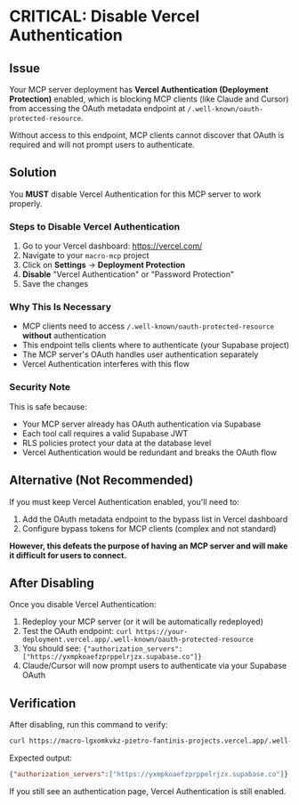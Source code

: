 # CRITICAL: Disable Vercel Authentication

## Issue

Your MCP server deployment has **Vercel Authentication (Deployment Protection)** enabled, which is blocking MCP clients (like Claude and Cursor) from accessing the OAuth metadata endpoint at `/.well-known/oauth-protected-resource`.

Without access to this endpoint, MCP clients cannot discover that OAuth is required and will not prompt users to authenticate.

## Solution

You **MUST** disable Vercel Authentication for this MCP server to work properly.

### Steps to Disable Vercel Authentication

1. Go to your Vercel dashboard: https://vercel.com/
2. Navigate to your `macro-mcp` project
3. Click on **Settings** → **Deployment Protection**
4. **Disable** "Vercel Authentication" or "Password Protection"
5. Save the changes

### Why This Is Necessary

- MCP clients need to access `/.well-known/oauth-protected-resource` **without** authentication
- This endpoint tells clients where to authenticate (your Supabase project)
- The MCP server's OAuth handles user authentication separately
- Vercel Authentication interferes with this flow

### Security Note

This is safe because:
- Your MCP server already has OAuth authentication via Supabase
- Each tool call requires a valid Supabase JWT
- RLS policies protect your data at the database level
- Vercel Authentication would be redundant and breaks the OAuth flow

## Alternative (Not Recommended)

If you must keep Vercel Authentication enabled, you'll need to:
1. Add the OAuth metadata endpoint to the bypass list in Vercel dashboard
2. Configure bypass tokens for MCP clients (complex and not standard)

**However, this defeats the purpose of having an MCP server and will make it difficult for users to connect.**

## After Disabling

Once you disable Vercel Authentication:
1. Redeploy your MCP server (or it will be automatically redeployed)
2. Test the OAuth endpoint: `curl https://your-deployment.vercel.app/.well-known/oauth-protected-resource`
3. You should see: `{"authorization_servers":["https://yxmpkoaefzprppelrjzx.supabase.co"]}`
4. Claude/Cursor will now prompt users to authenticate via your Supabase OAuth

## Verification

After disabling, run this command to verify:
```bash
curl https://macro-lgxomkvkz-pietro-fantinis-projects.vercel.app/.well-known/oauth-protected-resource
```

Expected output:
```json
{"authorization_servers":["https://yxmpkoaefzprppelrjzx.supabase.co"]}
```

If you still see an authentication page, Vercel Authentication is still enabled.

